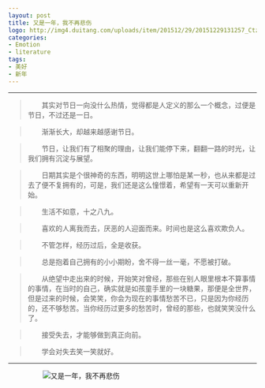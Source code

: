 ```yaml
---
layout: post
title: 又是一年，我不再悲伤
logo: http://img4.duitang.com/uploads/item/201512/29/20151229131257_CtzGy.jpeg
categories:
- Emotion
- literature
tags:
- 美好
- 新年
---
```







***
>　　其实对节日一向没什么热情，觉得都是人定义的那么一个概念，过便是节日，不过还是一日。



>　　渐渐长大，却越来越感谢节日。



>　　节日，让我们有了相聚的理由，让我们能停下来，翻翻一路的时光，让我们拥有沉淀与展望。



>　　日期其实是个很神奇的东西，明明这世上哪怕是某一秒，也从来都是过去了便不复拥有的，可是，我们还是这么憧憬着，希望有一天可以重新开始。



>　　生活不如意，十之八九。



>　　喜欢的人离我而去，厌恶的人迎面而来。时间也是这么喜欢欺负人。



>　　不管怎样，经历过后，全是收获。



>　　总是抱着自己拥有的小小期盼，舍不得一丝一毫，不愿被打破。



>　　从绝望中走出来的时候，开始笑对曾经，那些在别人眼里根本不算事情的事情，在当时的自己，确实就是如孩童手里的一块糖果，那便是全世界，但是过来的时候，会笑笑，你会为现在的事情愁苦不已，只是因为你经历的，还不够愁苦。当你经历过更多的愁苦时，曾经的那些，也就笑笑没什么了。



>　　接受失去，才能够做到真正向前。



>　　学会对失去笑一笑就好。


***




　　　　　![又是一年，我不再悲伤](http://img5.duitang.com/uploads/item/201512/10/20151210233517_NSe8n.jpeg)
